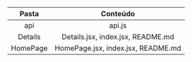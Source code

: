| Pasta | Conteúdo |
:---:|:---:
| api | api.js |
| Details | Details.jsx, index.jsx, README.md |
| HomePage | HomePage.jsx, index.jsx, README.md |
